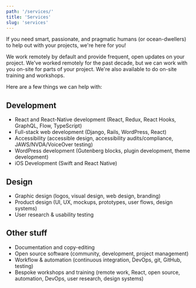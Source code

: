 ```yaml
---
path: '/services/'
title: 'Services'
slug: 'services'
---
```


If you need smart, passionate, and pragmatic humans (or ocean-dwellers) to help out with your projects, we're here for you!

We work remotely by default and provide frequent, open updates on your project. We've worked remotely for the past decade, but we can work with you on-site for parts of your project. We're also available to do on-site training and workshops.

Here are a few things we can help with:

## Development

- React and React-Native development (React, Redux, React Hooks, GraphQL, Flow, TypeScript)
- Full-stack web development (Django, Rails, WordPress, React)
- Accessibility (accessible design, accessibility audits/compliance, JAWS/NVDA/VoiceOver testing)
- WordPress development (Gutenberg blocks, plugin development, theme development)
- iOS Development (Swift and React Native)

## Design

- Graphic design (logos, visual design, web design, branding)
- Product design (UI, UX, mockups, prototypes, user flows, design systems)
- User research & usability testing

## Other stuff

- Documentation and copy-editing
- Open source software (community, development, project management)
- Workflow & automation (continuous integration, DevOps, git, GitHub, testing)
- Bespoke workshops and training (remote work, React, open source, automation, DevOps, user research, design systems)
